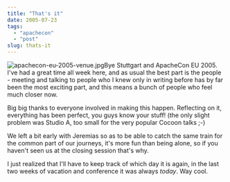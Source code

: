 ```yaml
---
title: "That's it"
date: 2005-07-23
tags: 
  - "apachecon"
  - "post"
slug: thats-it
---
```


![apachecon-eu-2005-venue.jpg](http://codeconsult.ch/bertrand/archives/images/apachecon-eu-2005-venue.jpg)Bye Stuttgart and ApacheCon EU 2005. I've had a great time all week here, and as usual the best part is the people - meeting and talking to people who I knew only in writing before has by far been the most exciting part, and this means a bunch of people who feel much closer now.

Big big thanks to everyone involved in making this happen. Reflecting on it, everything has been perfect, you guys know your stuff! (the only slight problem was Studio A, too small for the very popular Cocoon talks ;-)

We left a bit early with Jeremias so as to be able to catch the same train for the common part of our journeys, it's more fun than being alone, so if you haven't seen us at the closing session that's why.

I just realized that I'll have to keep track of which day it is again, in the last two weeks of vacation and conference it was always _today_. Way cool.
